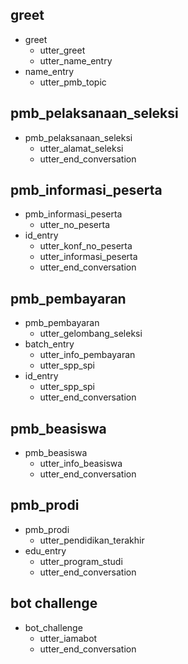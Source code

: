 ## greet
* greet
  - utter_greet
  - utter_name_entry
* name_entry
  - utter_pmb_topic

## pmb_pelaksanaan_seleksi
* pmb_pelaksanaan_seleksi
  - utter_alamat_seleksi
  - utter_end_conversation

## pmb_informasi_peserta
* pmb_informasi_peserta
  - utter_no_peserta
* id_entry
  - utter_konf_no_peserta
  - utter_informasi_peserta
  - utter_end_conversation

## pmb_pembayaran
* pmb_pembayaran
  - utter_gelombang_seleksi
* batch_entry
  - utter_info_pembayaran
  - utter_spp_spi
* id_entry
  - utter_spp_spi
  - utter_end_conversation

## pmb_beasiswa
* pmb_beasiswa
  - utter_info_beasiswa
  - utter_end_conversation

## pmb_prodi
* pmb_prodi
  - utter_pendidikan_terakhir
* edu_entry
  - utter_program_studi
  - utter_end_conversation

## bot challenge
* bot_challenge
  - utter_iamabot
  - utter_end_conversation
